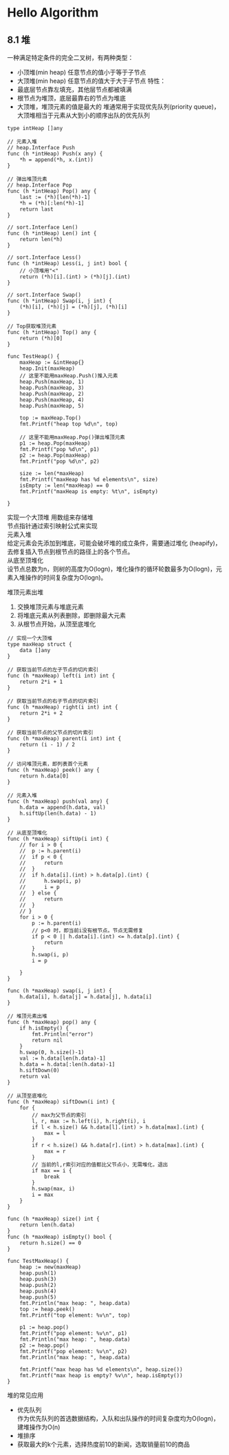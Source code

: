 # Hello Algorithm

## 8.1 堆
一种满足特定条件的完全二叉树，有两种类型：
* 小顶堆(min heap) 任意节点的值小于等于子节点
* 大顶堆(min heap) 任意节点的值大于大于子节点
特性：
* 最底层节点靠左填充，其他层节点都被填满
* 根节点为堆顶，底层最靠右的节点为堆底
* 大顶堆，堆顶元素的值是最大的
堆通常用于实现优先队列(priority queue)，大顶堆相当于元素从大到小的顺序出队的优先队列
```
type intHeap []any

// 元素入堆
// heap.Interface Push
func (h *intHeap) Push(x any) {
	*h = append(*h, x.(int))
}

// 弹出堆顶元素
// heap.Interface Pop
func (h *intHeap) Pop() any {
	last := (*h)[len(*h)-1]
	*h = (*h)[:len(*h)-1]
	return last
}

// sort.Interface Len()
func (h *intHeap) Len() int {
	return len(*h)
}

// sort.Interface Less()
func (h *intHeap) Less(i, j int) bool {
	// 小顶堆用"<"
	return (*h)[i].(int) > (*h)[j].(int)
}

// sort.Interface Swap()
func (h *intHeap) Swap(i, j int) {
	(*h)[i], (*h)[j] = (*h)[j], (*h)[i]
}

// Top获取堆顶元素
func (h *intHeap) Top() any {
	return (*h)[0]
}

func TestHeap() {
	maxHeap := &intHeap{}
	heap.Init(maxHeap)
	// 这里不能用maxHeap.Push()推入元素
	heap.Push(maxHeap, 1)
	heap.Push(maxHeap, 3)
	heap.Push(maxHeap, 2)
	heap.Push(maxHeap, 4)
	heap.Push(maxHeap, 5)

	top := maxHeap.Top()
	fmt.Printf("heap top %d\n", top)

	// 这里不能用maxHeap.Pop()弹出堆顶元素
	p1 := heap.Pop(maxHeap)
	fmt.Printf("pop %d\n", p1)
	p2 := heap.Pop(maxHeap)
	fmt.Printf("pop %d\n", p2)

	size := len(*maxHeap)
	fmt.Printf("maxHeap has %d elements\n", size)
	isEmpty := len(*maxHeap) == 0
	fmt.Printf("maxHeap is empty: %t\n", isEmpty)

}
```

实现一个大顶堆
用数组来存储堆   
节点指针通过索引映射公式来实现  
元素入堆  
给定元素会先添加到堆底，可能会破坏堆的成立条件，需要通过堆化  (heapify)，去修复插入节点到根节点的路径上的各个节点。  
从底至顶堆化  
设节点总数为n，则树的高度为O(logn)，堆化操作的循环轮数最多为O(logn)，元素入堆操作的时间复杂度为O(logn)。  

堆顶元素出堆
1. 交换堆顶元素与堆底元素
2. 将堆底元素从列表删除，即删除最大元素
3. 从根节点开始，从顶至底堆化
```
// 实现一个大顶堆
type maxHeap struct {
	data []any
}

// 获取当前节点的左子节点的切片索引
func (h *maxHeap) left(i int) int {
	return 2*i + 1
}

// 获取当前节点的右子节点的切片索引
func (h *maxHeap) right(i int) int {
	return 2*i + 2
}

// 获取当前节点的父节点的切片索引
func (h *maxHeap) parent(i int) int {
	return (i - 1) / 2
}

// 访问堆顶元素，即列表首个元素
func (h *maxHeap) peek() any {
	return h.data[0]
}

// 元素入堆
func (h *maxHeap) push(val any) {
	h.data = append(h.data, val)
	h.siftUp(len(h.data) - 1)
}

// 从底至顶堆化
func (h *maxHeap) siftUp(i int) {
	// for i > 0 {
	// 	p := h.parent(i)
	// 	if p < 0 {
	// 		return
	// 	}
	// 	if h.data[i].(int) > h.data[p].(int) {
	// 		h.swap(i, p)
	// 		i = p
	// 	} else {
	// 		return
	// 	}
	// }
	for i > 0 {
		p := h.parent(i)
		// p<0 时，即当前i没有根节点。节点无需修复
		if p < 0 || h.data[i].(int) <= h.data[p].(int) {
			return
		}
		h.swap(i, p)
		i = p

	}
}

func (h *maxHeap) swap(i, j int) {
	h.data[i], h.data[j] = h.data[j], h.data[i]
}

// 堆顶元素出堆
func (h *maxHeap) pop() any {
	if h.isEmpty() {
		fmt.Println("error")
		return nil
	}
	h.swap(0, h.size()-1)
	val := h.data[len(h.data)-1]
	h.data = h.data[:len(h.data)-1]
	h.siftDown(0)
	return val
}

// 从顶至底堆化
func (h *maxHeap) siftDown(i int) {
	for {
		// max为父节点的索引
		l, r, max := h.left(i), h.right(i), i
		if l < h.size() && h.data[l].(int) > h.data[max].(int) {
			max = l
		}
		if r < h.size() && h.data[r].(int) > h.data[max].(int) {
			max = r
		}
		// 当前的l,r索引对应的值都比父节点小，无需堆化，退出
		if max == i {
			break
		}
		h.swap(max, i)
		i = max
	}
}

func (h *maxHeap) size() int {
	return len(h.data)
}
func (h *maxHeap) isEmpty() bool {
	return h.size() == 0
}

func TestMaxHeap() {
	heap := new(maxHeap)
	heap.push(1)
	heap.push(3)
	heap.push(2)
	heap.push(4)
	heap.push(5)
	fmt.Println("max heap: ", heap.data)
	top := heap.peek()
	fmt.Printf("top element: %v\n", top)

	p1 := heap.pop()
	fmt.Printf("pop element: %v\n", p1)
	fmt.Println("max heap: ", heap.data)
	p2 := heap.pop()
	fmt.Printf("pop element: %v\n", p2)
	fmt.Println("max heap: ", heap.data)

	fmt.Printf("max heap has %d elements\n", heap.size())
	fmt.Printf("max heap is empty? %v\n", heap.isEmpty())
}
```

堆的常见应用
* 优先队列  
作为优先队列的首选数据结构，入队和出队操作的时间复杂度均为O(logn)，建堆操作为O(n)
* 堆排序
* 获取最大的k个元素，选择热度前10的新闻，选取销量前10的商品

